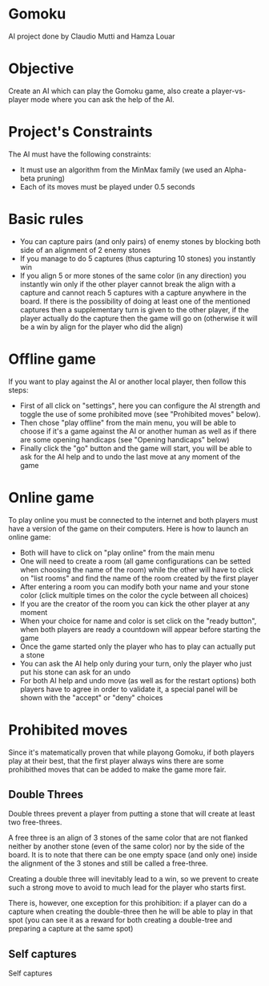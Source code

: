 # Gomoku
AI project done by Claudio Mutti and Hamza Louar

# Objective
Create an AI which can play the Gomoku game, also create a player-vs-player mode where you can ask the help of the AI.

# Project's Constraints
The AI must have the following constraints:
- It must use an algorithm from the MinMax family (we used an Alpha-beta pruning)
- Each of its moves must be played under 0.5 seconds

# Basic rules
- You can capture pairs (and only pairs) of enemy stones by blocking both side of an alignment of 2 enemy stones
- If you manage to do 5 captures (thus capturing 10 stones) you instantly win
- If you align 5 or more stones of the same color (in any direction) you instantly win only if the other player cannot break the align with a capture and cannot reach 5 captures with a capture anywhere in the board. If there is the possibility of doing at least one of the mentioned captures then a supplementary turn is given to the other player, if the player actually do the capture then the game will go on (otherwise it will be a win by align for the player who did the align)

# Offline game
If you want to play against the AI or another local player, then follow this steps:
- First of all click on "settings", here you can configure the AI strength and toggle the use of some prohibited move (see "Prohibited moves" below).
- Then chose "play offline" from the main menu, you will be able to choose if it's a game against the AI or another human as well as if there are some opening handicaps (see "Opening handicaps" below)
- Finally click the "go" button and the game will start, you will be able to ask for the AI help and to undo the last move at any moment of the game

# Online game
To play online you must be connected to the internet and both players must have a version of the game on their computers.
Here is how to launch an online game:
- Both will have to click on "play online" from the main menu
- One will need to create a room (all game configurations can be setted when choosing the name of the room) while the other will have to click on "list rooms" and find the name of the room created by the first player
- After entering a room you can modify both your name and your stone color (click multiple times on the color the cycle between all choices)
- If you are the creator of the room you can kick the other player at any moment
- When your choice for name and color is set click on the "ready button", when both players are ready a countdown will appear before starting the game
- Once the game started only the player who has to play can actually put a stone
- You can ask the AI help only during your turn, only the player who just put his stone can ask for an undo
- For both AI help and undo move (as well as for the restart options) both players have to agree in order to validate it, a special panel will be shown with the "accept" or "deny" choices

# Prohibited moves
Since it's matematically proven that while playong Gomoku, if both players play at their best, that the first player always wins there are some prohibithed moves that can be added to make the game more fair.

## Double Threes
Double threes prevent a player from putting a stone that will create at least two free-threes.

A free three is an align of 3 stones of the same color that are not flanked neither by another stone (even of the same color) nor by the side of the board. It is to note that there can be one empty space (and only one) inside the alignment of the 3 stones and still be called a free-three.

Creating a double three will inevitably lead to a win, so we prevent to create such a strong move to avoid to much lead for the player who starts first.

There is, however, one exception for this prohibition: if a player can do a capture when creating the double-three then he will be able to play in that spot (you can see it as a reward for both creating a double-tree and preparing a capture at the same spot)


## Self captures
Self captures

